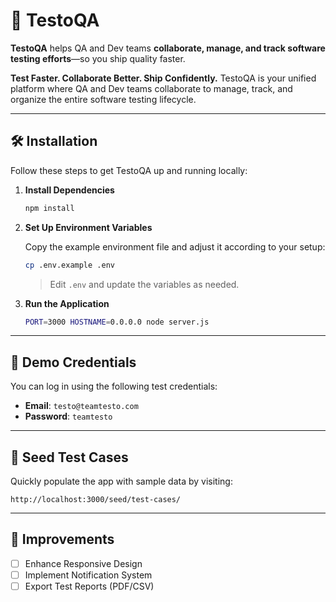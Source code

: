 # 🚀 TestoQA

**TestoQA** helps QA and Dev teams **collaborate, manage, and track software testing efforts**—so you ship quality faster.

**Test Faster. Collaborate Better. Ship Confidently.**
TestoQA is your unified platform where QA and Dev teams collaborate to manage, track, and organize the entire software
testing lifecycle.

---

## 🛠️ Installation

Follow these steps to get TestoQA up and running locally:

1. **Install Dependencies**

   ```bash
   npm install
   ```

2. **Set Up Environment Variables**

   Copy the example environment file and adjust it according to your setup:

   ```bash
   cp .env.example .env
   ```

   > Edit `.env` and update the variables as needed.

3. **Run the Application**

   ```bash
   PORT=3000 HOSTNAME=0.0.0.0 node server.js
   ```

---

## 🔐 Demo Credentials

You can log in using the following test credentials:

* **Email**: `testo@teamtesto.com`
* **Password**: `teamtesto`

---

## 🌱 Seed Test Cases

Quickly populate the app with sample data by visiting:

```
http://localhost:3000/seed/test-cases/
```

---

## 📝 Improvements

* [ ] Enhance Responsive Design
* [ ] Implement Notification System
* [ ] Export Test Reports (PDF/CSV)
